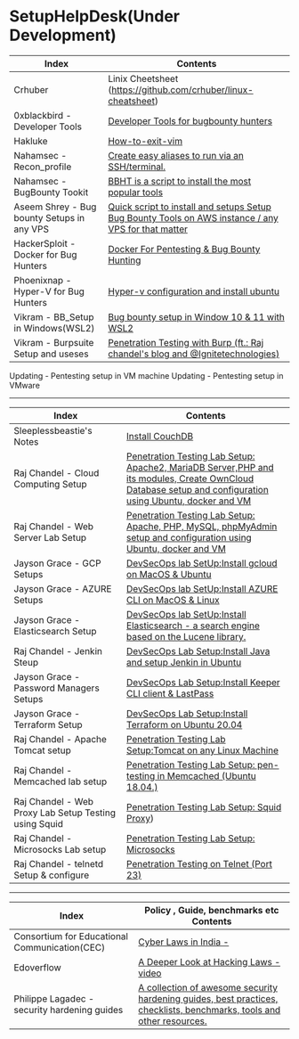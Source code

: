# SetupHelpDesk(Under Development)

Index | Contents 
--- | ---
Crhuber | Linix Cheetsheet (https://github.com/crhuber/linux-cheatsheet)
0xblackbird - Developer Tools | [Developer Tools for bugbounty hunters](https://0xblackbird.github.io/blog/post4)
Hakluke | [How-to-exit-vim](https://github.com/hakluke/how-to-exit-vim)
Nahamsec - Recon_profile | [Create easy aliases to run via an SSH/terminal.](https://github.com/nahamsec/recon_profile)
Nahamsec - BugBounty Tookit| [BBHT is a script to install the most popular tools](https://github.com/nahamsec/bbht)
Aseem Shrey - Bug bounty Setups in any VPS | [Quick script to install and setups Setup Bug Bounty Tools on AWS instance / any VPS for that matter](https://gist.github.com/LuD1161/66f30da6d8b6c1c05b9f6708525ea885)
HackerSploit - Docker for Bug Hunters | [Docker For Pentesting & Bug Bounty Hunting](https://www.youtube.com/watch?v=rfXadJ72dhg)
Phoenixnap - Hyper-V for Bug Hunters |[Hyper-v configuration and install ubuntu](https://phoenixnap.com/kb/hyper-v-ubuntu)
Vikram - BB_Setup in Windows(WSL2) | [Bug bounty setup in Window 10 & 11 with WSL2 ](https://github.com/RESETHACKER-COMMUNITY/Resources/tree/main/BB_Setup%20in%20WSL2)
Vikram - Burpsuite Setup and useses | [Penetration Testing with Burp (ft.: Raj chandel's blog and @Ignitetechnologies)](https://github.com/RESETHACKER-COMMUNITY/Pentesting-Bugbounty/blob/main/Bugbounty/burpsuite.md)
Updating - Pentesting setup in VM machine
Updating - Pentesting setup in VMware

---------------------------------------------------------------------------------------------------------------------------------------------------------------------

Index | Contents 
--- | ---
Sleeplessbeastie's Notes | [Install CouchDB](https://sleeplessbeastie.eu/2020/03/20/how-to-install-couchdb/)
Raj Chandel - Cloud Computing Setup | [Penetration Testing Lab Setup: Apache2, MariaDB Server,PHP and its modules, Create OwnCloud Database  setup and configuration using Ubuntu, docker and VM](https://www.hackingarticles.in/penetration-testing-lab-setupcloud-computing/)
Raj Chandel - Web Server Lab Setup | [Penetration Testing Lab Setup: Apache, PHP, MySQL, phpMyAdmin setup and configuration  using Ubuntu, docker and VM](https://www.hackingarticles.in/web-server-lab-setup-for-penetration-testing/)
Jayson Grace - GCP Setups | [DevSecOps lab SetUp:Install gcloud on MacOS & Ubuntu](https://techvomit.net/gcp-cheatsheet/)
Jayson Grace - AZURE Setups | [DevSecOps lab SetUp:Install AZURE CLI on MacOS & Linux](https://techvomit.net/azure-cheatsheet/)
Jayson Grace - Elasticsearch Setup | [DevSecOps lab SetUp:Install Elasticsearch - a search engine based on the Lucene library.](https://techvomit.net/elk/)
Raj Chandel - Jenkin Steup | [DevSecOps Lab Setup:Install Java and setup Jenkin in Ubuntu](https://www.hackingarticles.in/penetration-testing-lab-setup-jenkins/)
Jayson Grace - Password Managers Setups | [DevSecOps Lab Setup:Install Keeper CLI client & LastPass](https://techvomit.net/password-managers/)
Jayson Grace - Terraform Setup | [DevSecOps Lab Setup:Install Terraform on Ubuntu 20.04](https://techvomit.net/terraform-cheatsheet/)
Raj Chandel - Apache Tomcat setup | [Penetration Testing Lab Setup:Tomcat on any Linux Machine](https://www.hackingarticles.in/penetration-testing-lab-setuptomcat/)
Raj Chandel - Memcached lab setup | [Penetration Testing Lab Setup: pen-testing in Memcached (Ubuntu 18.04.) ](https://www.hackingarticles.in/penetration-testing-lab-setup-memcached/)
Raj Chandel - Web Proxy Lab Setup Testing using Squid | [Penetration Testing Lab Setup: Squid Proxy](https://www.hackingarticles.in/penetration-testing-lab-setup-squid-proxy/))
Raj Chandel - Microsocks Lab setup | [Penetration Testing Lab Setup: Microsocks](https://www.hackingarticles.in/penetration-testing-lab-setup-microsocks/)
Raj Chandel - telnetd Setup & configure | [Penetration Testing on Telnet (Port 23)](https://www.hackingarticles.in/penetration-testing-lab-setuptomcat/)

----------------------------------------------------------------------------------------------------------------------------------------------------------------------
Index | Policy , Guide, benchmarks etc Contents 
--- | ---
Consortium for Educational Communication(CEC)  | [Cyber Laws in India -](https://www.youtube.com/watch?v=Vbqi0z_48bA)
Edoverflow | [A Deeper Look at Hacking Laws - video ](https://www.youtube.com/watch?v=Q5kIdpPIVuY)
Philippe Lagadec - security hardening guides | [A collection of awesome security hardening guides, best practices, checklists, benchmarks, tools and other resources.](https://github.com/decalage2/awesome-security-hardening)

